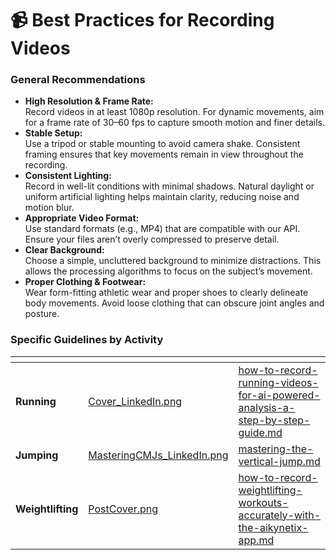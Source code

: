 # 📹 Best Practices for Recording Videos

### General Recommendations

* **High Resolution & Frame Rate:**\
  Record videos in at least 1080p resolution. For dynamic movements, aim for a frame rate of 30–60 fps to capture smooth motion and finer details.
* **Stable Setup:**\
  Use a tripod or stable mounting to avoid camera shake. Consistent framing ensures that key movements remain in view throughout the recording.
* **Consistent Lighting:**\
  Record in well-lit conditions with minimal shadows. Natural daylight or uniform artificial lighting helps maintain clarity, reducing noise and motion blur.
* **Appropriate Video Format:**\
  Use standard formats (e.g., MP4) that are compatible with our API. Ensure your files aren’t overly compressed to preserve detail.
* **Clear Background:**\
  Choose a simple, uncluttered background to minimize distractions. This allows the processing algorithms to focus on the subject’s movement.
* **Proper Clothing & Footwear:**\
  Wear form-fitting athletic wear and proper shoes to clearly delineate body movements. Avoid loose clothing that can obscure joint angles and posture.

### Specific Guidelines by Activity

<table data-view="cards"><thead><tr><th></th><th data-hidden data-card-cover data-type="files"></th><th data-hidden data-card-target data-type="content-ref"></th></tr></thead><tbody><tr><td><strong>Running</strong></td><td><a href="../../.gitbook/assets/Cover_LinkedIn.png">Cover_LinkedIn.png</a></td><td><a href="how-to-record-running-videos-for-ai-powered-analysis-a-step-by-step-guide.md">how-to-record-running-videos-for-ai-powered-analysis-a-step-by-step-guide.md</a></td></tr><tr><td><strong>Jumping</strong></td><td><a href="../../.gitbook/assets/MasteringCMJs_LinkedIn.png">MasteringCMJs_LinkedIn.png</a></td><td><a href="mastering-the-vertical-jump.md">mastering-the-vertical-jump.md</a></td></tr><tr><td><strong>Weightlifting</strong></td><td><a href="../../.gitbook/assets/PostCover.png">PostCover.png</a></td><td><a href="how-to-record-weightlifting-workouts-accurately-with-the-aikynetix-app.md">how-to-record-weightlifting-workouts-accurately-with-the-aikynetix-app.md</a></td></tr></tbody></table>

